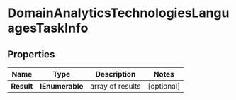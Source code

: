 # DomainAnalyticsTechnologiesLanguagesTaskInfo


## Properties

| Name | Type | Description | Notes |
|------------ | ------------- | ------------- | -------------|
**Result** | **IEnumerable<DomainAnalyticsTechnologiesLanguagesResultInfo>** | array of results |[optional]|